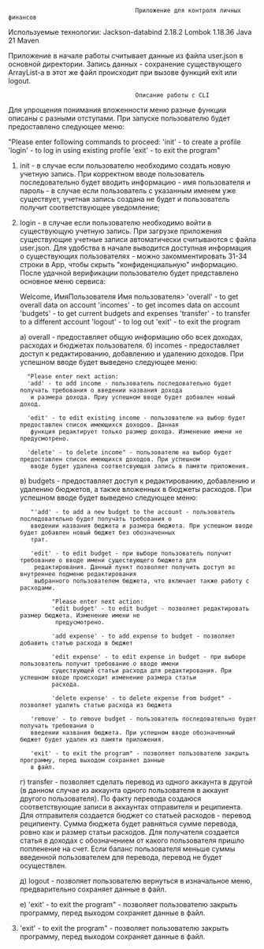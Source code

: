                                         Приложение для контроля личных финансов
Используемые технологии:
Jackson-databind 2.18.2
Lombok 1.18.36
Java 21
Maven

Приложение в начале работы считывает данные из файла user.json в основной директории. Запись данных - сохранение 
существующего ArrayList-а в этот же файл происходит при вызове функций exit или logout.

                                        Описание работы с CLI
Для упрощения понимания вложенности меню разные функции описаны с разными отступами. 
При запуске пользователю будет предоставлено следующее меню:

"Please enter following commands to proceed:
'init' - to create a profile
'login' - to log in using existing profile
'exit' - to exit the program"

1) init - в случае если пользователю необходимо создать новую учетную запись. При корректном вводе пользователь 
последовательно будет вводить информацию - имя пользователя и пароль - в случае если пользователь с указанным именем 
уже существует, учетная запись создана не будет и пользователь получит соответствующее уведомление;
2) login - в случае если пользователю необходимо войти в существующую учетную запись. При загрузке приложения
существующие учетные записи автоматически считываются с файла user.json. Для удобства в начале выводится доступная 
информация о существующих пользователях - можно закомментировать 31-34 строки в App, чтобы скрыть "конфиденциальную" 
информацию. После удачной верификации пользователю будет представлено основное меню сервиса:

    Welcome, ИмяПользователя
    Имя пользователя>
    'overall' - to get overall data on account
    'incomes' - to get incomes data on account
    'budgets' - to get current budgets and expenses
    'transfer' - to transfer to a different account
    'logout' - to log out
    'exit' - to exit the program

    а) overall - предоставляет общую информацию обо всех доходах, расходах и бюджетах пользователя.
    б) incomes - предоставляет доступ к редактированию, добавлению и удалению доходов. При успешном вводе будет выведено
    следующее меню:

         "Please enter next action:
         'add' - to add income - пользователь последовательно будет получать требования о введении названия дохода
          и размера дохода. Приу успешном вводе будет добавлен новый доход. 

         'edit' - to edit existing income - пользователю на выбор будет предоставлен список имеющихся доходов. Данная
          функция редактирует только размер дохода. Изменение имени не предусмотрено.

         'delete' - to delete income" - пользователю на выбор будет предоставлен список имеющихся доходов. При успешном  
          вводе будет удалена соответсвующая запись в памяти приложения.

    в) budgets - предоставляет доступ к редактированию, добавлению и удалению бюджетов, а также вложенных в бюджеты 
       расходов. При успешном вводе будет выведено следующее меню:

          "'add' - to add a new budget to the account - пользователь последовательно будет получать требования о 
          введении названия бюджета и размера бюджета. При успешном вводе будет добавлен новый бюджет без обозначенных
          трат.

          'edit' - to edit budget - при выборе пользователь получит требование о вводе имени существующего бюджета для  
           редактирования. Данный пункт позволяет получить доступ во внутреннее подменю редактирования
           выбранного пользователем бюджета, что включает также работу с расходами.

                "Please enter next action: 
                'edit budget' - to edit budget - позволяет редактировать размер бюджета. Изменение имени не  
                 предусмотрено.

                'add expense' - to add expense to budget - позволяет добавить статью расхода в бюджет

                'edit expense' - to edit expense in budget - при выборе пользователь получит требование о вводе имени 
                существующей статьи расхода для редактирования. При успешном вводе происходит изменение размера статьи
                расхода.

                'delete expense' - to delete expense from budget" - позволяет удалить статью расхода из бюджета

          'remove' - to remove budget - пользователь последовательно будет получать требования о 
          введении названия бюджета. При успешном вводе обозначенный бюджет будет удален из памяти приложения.

          'exit' - to exit the program" - позволяет пользователю закрыть программу, перед выходом сохраняет данные 
          в файл.

    г) transfer - позволяет сделать перевод из одного аккаунта в другой (в данном случае из аккаунта одного 
    пользователя в аккаунт другого пользователя). По факту перевода создаюся соответствующие записи в аккаунтах 
    отправителя и реципиента. Для отправителя создается бюджет со статьей расходов - перевод реципиенту. Сумма бюджета
    будет равняться сумме перевода, ровно как и размер статьи расходов. Для получателя создается статья в доходах с 
    обозначением от какого пользователя пришло попленение на счет. Если баланс пользователя меньше суммы введенной 
    пользователем для перевода, перевод не будет осуществлен.
    
    д) logout - позволяет пользователю вернуться в изначальное меню, предварительно сохраняет данные в файл.

    е) 'exit' - to exit the program" - позволяет пользователю закрыть программу, перед выходом сохраняет данные
   в файл.
3) 'exit' - to exit the program" - позволяет пользователю закрыть программу, перед выходом сохраняет данные
   в файл.



